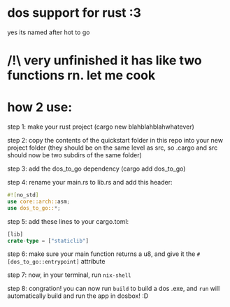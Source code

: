 # dos support for rust :3
yes its named after hot to go

# /!\ very unfinished it has like two functions rn. let me cook

# how 2 use:
step 1: make your rust project (cargo new blahblahblahwhatever)

step 2: copy the contents of the quickstart folder in this repo into your new project folder (they should be on the same level as src, so .cargo and src should now be two subdirs of the same folder)

step 3: add the dos_to_go dependency (cargo add dos_to_go)

step 4: rename your main.rs to lib.rs and add this header:
```rust
#![no_std]
use core::arch::asm;
use dos_to_go::*;
```

step 5: add these lines to your cargo.toml:
```rust
[lib]
crate-type = ["staticlib"]
```

step 6: make sure your main function returns a u8, and give it the `#[dos_to_go::entrypoint]` attribute

step 7: now, in your terminal, run `nix-shell`

step 8: congration! you can now run `build` to build a dos .exe, and `run` will automatically build and run the app in dosbox! :D
